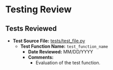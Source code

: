 # Testing Review

## Tests Reviewed

- **Test Source File:** [tests/test_file.py](../../tests/test_file.py)
  - **Test Function Name:** `test_function_name`
    - **Date Reviewed:** MM/DD/YYYY
    - **Comments:**
      - Evaluation of the test function.
